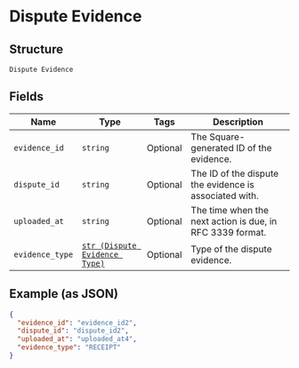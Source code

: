 
# Dispute Evidence

## Structure

`Dispute Evidence`

## Fields

| Name | Type | Tags | Description |
|  --- | --- | --- | --- |
| `evidence_id` | `string` | Optional | The Square-generated ID of the evidence. |
| `dispute_id` | `string` | Optional | The ID of the dispute the evidence is associated with. |
| `uploaded_at` | `string` | Optional | The time when the next action is due, in RFC 3339 format. |
| `evidence_type` | [`str (Dispute Evidence Type)`](/doc/models/dispute-evidence-type.md) | Optional | Type of the dispute evidence. |

## Example (as JSON)

```json
{
  "evidence_id": "evidence_id2",
  "dispute_id": "dispute_id2",
  "uploaded_at": "uploaded_at4",
  "evidence_type": "RECEIPT"
}
```

